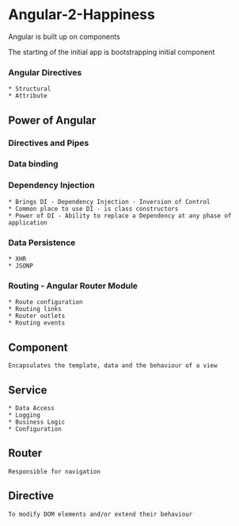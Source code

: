 # Angular-2-Happiness

Angular is built up on components

The starting of the initial app is bootstrapping initial component

### Angular Directives
    * Structural
    * Attribute

## Power of Angular

### Directives and Pipes

### Data binding

### Dependency Injection
    * Brings DI - Dependency Injection - Inversion of Control
    * Common place to use DI - is class constructors
    * Power of DI - Ability to replace a Dependency at any phase of application

### Data Persistence
    * XHR
    * JSONP

### Routing - Angular Router Module
    * Route configuration
    * Routing links
    * Router outlets
    * Routing events

## Component
    Encapsulates the template, data and the behaviour of a view

## Service
    * Data Access
    * Logging
    * Business Logic
    * Configuration

## Router
    Responsible for navigation

## Directive
    To modify DOM elements and/or extend their behaviour
